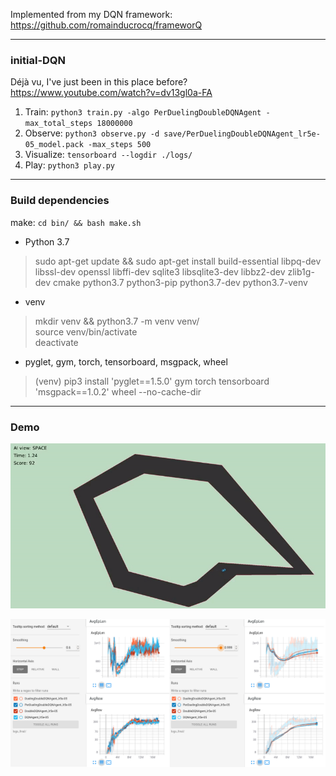 Implemented from my DQN framework: https://github.com/romainducrocq/frameworQ

****

### initial-DQN

Déjà vu, I've just been in this place before?  
https://www.youtube.com/watch?v=dv13gl0a-FA  

1. Train: `python3 train.py -algo PerDuelingDoubleDQNAgent -max_total_steps 18000000`
2. Observe: `python3 observe.py -d save/PerDuelingDoubleDQNAgent_lr5e-05_model.pack -max_steps 500`
3. Visualize: `tensorboard --logdir ./logs/`
4. Play: `python3 play.py`

****

### Build dependencies

make: `cd bin/ && bash make.sh`

- Python 3.7  
> sudo apt-get update && sudo apt-get install build-essential libpq-dev libssl-dev openssl libffi-dev sqlite3 libsqlite3-dev libbz2-dev zlib1g-dev cmake python3.7 python3-pip python3.7-dev python3.7-venv  

- venv  
> mkdir venv && python3.7 -m venv venv/  
> source venv/bin/activate  
> deactivate  

- pyglet, gym, torch, tensorboard, msgpack, wheel  
> (venv) pip3 install 'pyglet==1.5.0' gym torch tensorboard 'msgpack==1.0.2' wheel --no-cache-dir  

****

### Demo

![Demo gif](demo/demo.gif)

![Demo tensorboard png](demo/demo_tensorboard.png)

